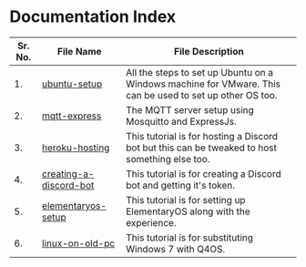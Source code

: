 # Documentation Index
|Sr. No.|File Name|File Description|
|---|---|---|
|1.|[ubuntu-setup](/markdowns/linux/ubuntu-setup.md)|All the steps to set up Ubuntu on a Windows machine for VMware. This can be used to set up other OS too.|
|2.|[mqtt-express](/markdowns/mqtt-express.md)|The MQTT server setup using Mosquitto and ExpressJs.
|3.|[heroku-hosting](https://github.com/anjannair/Rufus-Discord-Bot/wiki/The-Heroku-Hosting)|This tutorial is for hosting a Discord bot but this can be tweaked to host something else too.|
|4.|[creating-a-discord-bot](https://github.com/anjannair/Rufus-Discord-Bot/wiki/Getting-The-Bot-Token-And-More)|This tutorial is for creating a Discord bot and getting it's token.|
|5.|[elementaryos-setup](/markdowns/linux/elementaryos-setup.md)|This tutorial is for setting up ElementaryOS along with the experience.|
|6.|[linux-on-old-pc](/markdowns/linux/linux-on-old-pc.md)|This tutorial is for substituting Windows 7 with Q4OS.|